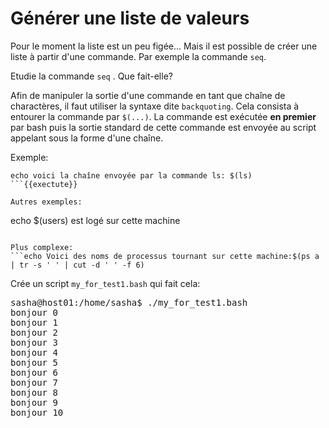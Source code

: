 # Générer une liste de valeurs


Pour le moment la liste est un peu figée... Mais il est possible de créer une liste à partir d'une commande. Par exemple la commande `seq`. 

Etudie la commande `seq` . Que fait-elle? 

Afin de manipuler la sortie d'une commande en tant que chaîne de charactères, il faut  utiliser la syntaxe dite `backquoting`. Cela consista à entourer la commande par `$(...)`. La commande est exécutée **en premier** par bash puis la sortie standard de cette commande est envoyée au script appelant sous la forme d'une chaîne. 

Exemple: 
```
echo voici la chaîne envoyée par la commande ls: $(ls)
```{{exectute}}

Autres exemples:
```
echo $(users) est logé sur cette machine
```{{exectute}}

Plus complexe:
```echo Voici des noms de processus tournant sur cette machine:$(ps a | tr -s ' ' | cut -d ' ' -f 6)
```

Crée un script `my_for_test1.bash` qui fait cela: 

<pre>
sasha@host01:/home/sasha$ ./my_for_test1.bash
bonjour 0
bonjour 1
bonjour 2
bonjour 3
bonjour 4
bonjour 5
bonjour 6
bonjour 7
bonjour 8
bonjour 9
bonjour 10

</pre>

